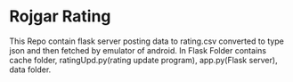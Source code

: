 # Rojgar Rating
This Repo contain flask server posting data to rating.csv converted to type json and then fetched by emulator of android.
In Flask Folder contains cache folder, ratingUpd.py(rating update program), app.py(Flask server), data folder.
